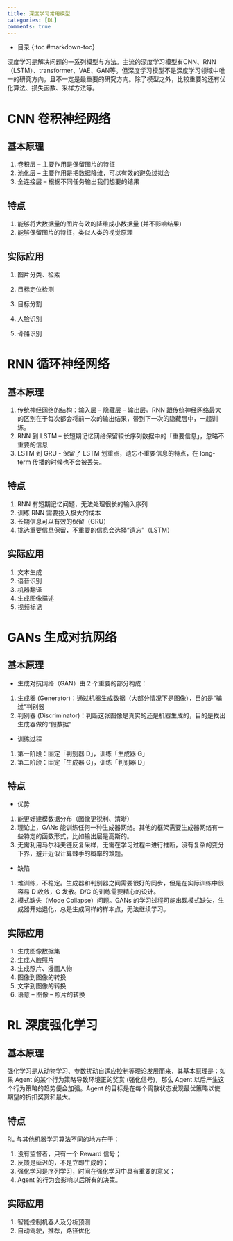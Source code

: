 ```yaml
---
title: 深度学习常用模型
categories: [DL]
comments: true
---
```


* 目录
  {:toc #markdown-toc}

深度学习是解决问题的一系列模型与方法。主流的深度学习模型有CNN、RNN（LSTM）、transformer、VAE、GAN等。但深度学习模型不是深度学习领域中唯一的研究方向，且不一定是最重要的研究方向。除了模型之外，比较重要的还有优化算法、损失函数、采样方法等。

<!--more-->

# CNN 卷积神经网络

## 基本原理

1. 卷积层 – 主要作用是保留图片的特征
2. 池化层 – 主要作用是把数据降维，可以有效的避免过拟合
3. 全连接层 – 根据不同任务输出我们想要的结果

## 特点

1. 能够将大数据量的图片有效的降维成小数据量 (并不影响结果)
2. 能够保留图片的特征，类似人类的视觉原理

## 实际应用

1. 图片分类、检索

2. 目标定位检测

3. 目标分割

4. 人脸识别

5. 骨骼识别

# RNN 循环神经网络

## 基本原理

1. 传统神经网络的结构：输入层 – 隐藏层 – 输出层。RNN 跟传统神经网络最大的区别在于每次都会将前一次的输出结果，带到下一次的隐藏层中，一起训练。
2. RNN 到 LSTM – 长短期记忆网络保留较长序列数据中的「重要信息」，忽略不重要的信息
3. LSTM 到 GRU - 保留了 LSTM 划重点，遗忘不重要信息的特点，在 long-term 传播的时候也不会被丢失。

## 特点

1. RNN 有短期记忆问题，无法处理很长的输入序列
2. 训练 RNN 需要投入极大的成本
3. 长期信息可以有效的保留（GRU）
4. 挑选重要信息保留，不重要的信息会选择“遗忘”（LSTM）

## 实际应用

1. 文本生成
2. 语音识别
3. 机器翻译
4. 生成图像描述
5. 视频标记

# GANs 生成对抗网络

## 基本原理

+ 生成对抗网络（GAN）由 2 个重要的部分构成：
1. 生成器 (Generator)：通过机器生成数据（大部分情况下是图像），目的是“骗过”判别器
2. 判别器 (Discriminator)：判断这张图像是真实的还是机器生成的，目的是找出生成器做的“假数据”
+ 训练过程
1. 第一阶段：固定「判别器 D」，训练「生成器 G」
2. 第二阶段：固定「生成器 G」，训练「判别器 D」

## 特点

+ 优势
1. 能更好建模数据分布（图像更锐利、清晰）
2. 理论上，GANs 能训练任何一种生成器网络。其他的框架需要生成器网络有一些特定的函数形式，比如输出层是高斯的。
3. 无需利用马尔科夫链反复采样，无需在学习过程中进行推断，没有复杂的变分下界，避开近似计算棘手的概率的难题。
+ 缺陷
1. 难训练，不稳定。生成器和判别器之间需要很好的同步，但是在实际训练中很容易 D 收敛，G 发散。D/G 的训练需要精心的设计。
2. 模式缺失（Mode Collapse）问题。GANs 的学习过程可能出现模式缺失，生成器开始退化，总是生成同样的样本点，无法继续学习。

## 实际应用

1. 生成图像数据集
2. 生成人脸照片
3. 生成照片、漫画人物
4. 图像到图像的转换
5. 文字到图像的转换
6. 语意 – 图像 – 照片的转换

# RL 深度强化学习

## 基本原理

强化学习是从动物学习、参数扰动自适应控制等理论发展而来，其基本原理是：如果 Agent 的某个行为策略导致环境正的奖赏 (强化信号)，那么 Agent 以后产生这个行为策略的趋势便会加强。Agent 的目标是在每个离散状态发现最优策略以使期望的折扣奖赏和最大。

## 特点

RL 与其他机器学习算法不同的地方在于：

1. 没有监督者，只有一个 Reward 信号；
2. 反馈是延迟的，不是立即生成的；
3. 强化学习是序列学习，时间在强化学习中具有重要的意义；
4. Agent 的行为会影响以后所有的决策。

## 实际应用

1. 智能控制机器人及分析预测
2. 自动驾驶，推荐，路径优化
